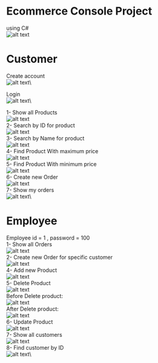 # Ecommerce Console Project
using C#\
![alt text](https://github.com/Ameermialeh/Ecommerce_Concole_CSharp_Project/blob/main/Images/MainMenu.png)
# Customer
Create account\
![alt text](https://github.com/Ameermialeh/Ecommerce_Concole_CSharp_Project/blob/main/Images/Create_New_Customer.png)\

Login\
![alt text](https://github.com/Ameermialeh/Ecommerce_Concole_CSharp_Project/blob/main/Images/CustomerLogin.png)\

1- Show all Products\
![alt text](https://github.com/Ameermialeh/Ecommerce_Concole_CSharp_Project/blob/main/Images/Show_all_Products_By_Customer.png)\
2- Search by ID for product\
![alt text](https://github.com/Ameermialeh/Ecommerce_Concole_CSharp_Project/blob/main/Images/SearchById.png)\
3- Search by Name for product\
![alt text](https://github.com/Ameermialeh/Ecommerce_Concole_CSharp_Project/blob/main/Images/SearchByName.png)\
4- Find Product With maximum price\
![alt text](https://github.com/Ameermialeh/Ecommerce_Concole_CSharp_Project/blob/main/Images/MaxPrice.png)\
5- Find Product With minimum price\
![alt text](https://github.com/Ameermialeh/Ecommerce_Concole_CSharp_Project/blob/main/Images/MinPrice.png)\
6- Create new Order\
![alt text](https://github.com/Ameermialeh/Ecommerce_Concole_CSharp_Project/blob/main/Images/Create_new_order_ByCustomer.png)\
7- Show my orders\
![alt text](https://github.com/Ameermialeh/Ecommerce_Concole_CSharp_Project/blob/main/Images/Show_my_orders.png)\


# Employee
Employee id = 1 , password = 100\
1- Show all Orders\
![alt text](https://github.com/Ameermialeh/Ecommerce_Concole_CSharp_Project/blob/main/Images/Show_all_orders.png)\
2- Create new Order for specific customer\
![alt text](https://github.com/Ameermialeh/Ecommerce_Concole_CSharp_Project/blob/main/Images/Create_Order_ByEmployee.png)\
4- Add new Product\
![alt text](https://github.com/Ameermialeh/Ecommerce_Concole_CSharp_Project/blob/main/Images/Add_new_Product.png)\
5- Delete Product\
![alt text](https://github.com/Ameermialeh/Ecommerce_Concole_CSharp_Project/blob/main/Images/Delete_Product.png)\
   Before Delete product:\
  ![alt text](https://github.com/Ameermialeh/Ecommerce_Concole_CSharp_Project/blob/main/Images/Product_Before_Delete.png)\
  After Delete product:\
  ![alt text](https://github.com/Ameermialeh/Ecommerce_Concole_CSharp_Project/blob/main/Images/Product_after_Delete.png)\
6- Update Product\
![alt text](https://github.com/Ameermialeh/Ecommerce_Concole_CSharp_Project/blob/main/Images/Update_Product.png)\
7- Show all customers\
![alt text](https://github.com/Ameermialeh/Ecommerce_Concole_CSharp_Project/blob/main/Images/Show_All_Customers.png)\
8- Find customer by ID\
![alt text](https://github.com/Ameermialeh/Ecommerce_Concole_CSharp_Project/blob/main/Images/Find_Customer_ByID.png)\
